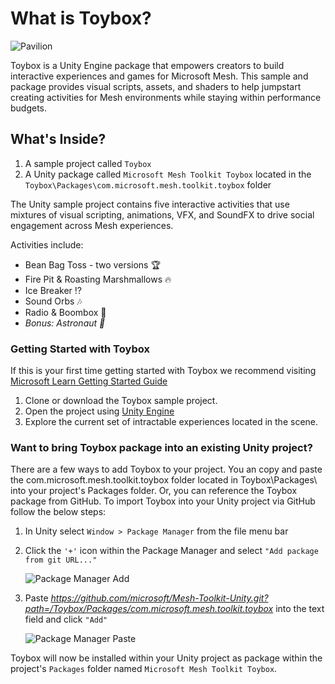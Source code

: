 
# What is Toybox?

![Pavilion](README/Toybox_Hero.png)

Toybox is a Unity Engine package that empowers creators to build interactive experiences and games for Microsoft Mesh. This sample and package provides visual scripts, assets, and shaders to help jumpstart creating activities for Mesh environments while staying within performance budgets.

## What's Inside?

  1. A sample project called `Toybox`
  2. A Unity package called `Microsoft Mesh Toolkit Toybox` located in the `Toybox\Packages\com.microsoft.mesh.toolkit.toybox` folder

  The Unity sample project contains five interactive activities that use mixtures of visual scripting, animations, VFX, and SoundFX to drive social engagement across Mesh experiences.

Activities include:

- Bean Bag Toss - two versions :trophy:
- Fire Pit & Roasting Marshmallows :fire:
- Ice Breaker :interrobang:
- Sound Orbs :notes:
- Radio & Boombox :musical_note:
- *Bonus: Astronaut :rocket:*

### Getting Started with Toybox

If this is your first time getting started with Toybox we recommend visiting [Microsoft Learn Getting Started Guide](https://learn.microsoft.com/mesh/overview)

1. Clone or download the Toybox sample project.
1. Open the project using [Unity Engine](https://unity.com/)
1. Explore the current set of intractable experiences located in the scene.

### Want to bring Toybox package into an existing Unity project?

There are a few ways to add Toybox to your project. You an copy and paste the com.microsoft.mesh.toolkit.toybox folder located in Toybox\Packages\ into your project's Packages folder. Or, you can reference the Toybox package from GitHub. To import Toybox into your Unity project via GitHub follow the below steps:

1. In Unity select `Window > Package Manager` from the file menu bar

2. Click the `'+'` icon within the Package Manager and select `"Add package from git URL..."`

    ![Package Manager Add](README/PackageManagerAdd.png)

3. Paste *<https://github.com/microsoft/Mesh-Toolkit-Unity.git?path=/Toybox/Packages/com.microsoft.mesh.toolkit.toybox>* into the text field and click `"Add"`

    ![Package Manager Paste](README/PackageManagerPaste.png)

Toybox will now be installed within your Unity project as package within the project's `Packages` folder named `Microsoft Mesh Toolkit Toybox`.
